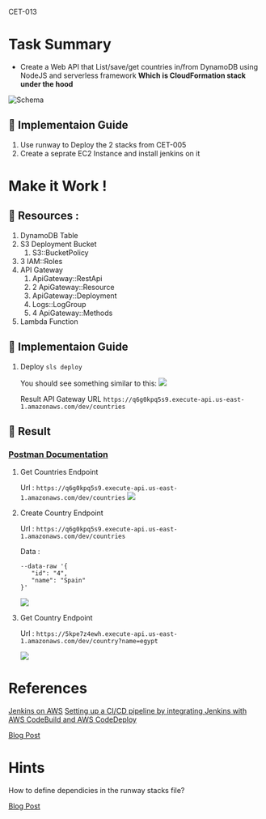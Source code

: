 CET-013

# Task Summary

* Create a Web API that List/save/get countries in/from DynamoDB using NodeJS and serverless framework  **Which is CloudFormation stack under the hood**

![Schema](schema.png)

## :large_blue_diamond: Implementaion Guide
1) Use runway to Deploy the 2 stacks from CET-005
2) Create a seprate EC2 Instance and install jenkins on it

# Make it Work !

## :large_orange_diamond: Resources :
1) DynamoDB Table
2) S3 Deployment Bucket
   1) S3::BucketPolicy
3) 3 IAM::Roles
4) API Gateway
   1) ApiGateway::RestApi
   2) 2 ApiGateway::Resource
   3) ApiGateway::Deployment
   4) Logs::LogGroup
   5) 4 ApiGateway::Methods
5) Lambda Function

## :large_blue_diamond: Implementaion Guide
1) Deploy `sls deploy`

    You should see something similar to this:
    ![](deploy.png)

    Result API Gateway URL
    ` https://q6g0kpq5s9.execute-api.us-east-1.amazonaws.com/dev/countries `

 ## :large_orange_diamond: Result


### [**Postman Documentation**](https://documenter.getpostman.com/view/16150979/TzeTKA1e)


  1) Get Countries Endpoint

      Url : `https://q6g0kpq5s9.execute-api.us-east-1.amazonaws.com/dev/countries`
      ![](countries.png)
  2) Create Country Endpoint

      Url : `https://q6g0kpq5s9.execute-api.us-east-1.amazonaws.com/dev/countries`

      Data :
      ```
      --data-raw '{
         "id": "4",
         "name": "Spain"
      }'
      ```
      ![](create-country.png)

  3) Get Country Endpoint

      Url : `https://5kpe7z4ewh.execute-api.us-east-1.amazonaws.com/dev/country?name=egypt`

      ![](get-country.png)

# References
[Jenkins on AWS](https://www.jenkins.io/doc/tutorials/tutorial-for-installing-jenkins-on-AWS/)
[Setting up a CI/CD pipeline by integrating Jenkins with AWS CodeBuild and AWS CodeDeploy](https://aws.amazon.com/blogs/devops/setting-up-a-ci-cd-pipeline-by-integrating-jenkins-with-aws-codebuild-and-aws-codedeploy/)

[Blog Post](https://www.serverless.com/blog/node-rest-api-with-serverless-lambda-and-dynamodb)

# Hints
How to define dependicies in the runway stacks file?

[Blog Post](https://www.serverless.com/blog/node-rest-api-with-serverless-lambda-and-dynamodb)
